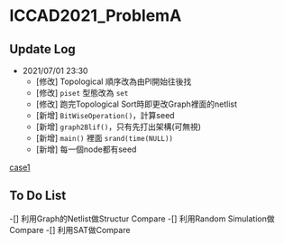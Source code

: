 # ICCAD2021_ProblemA

## Update Log
- 2021/07/01 23:30
	- [修改]	Topological 順序改為由PI開始往後找
	- [修改]	`piset` 型態改為 `set`
	- [修改]  跑完Topological Sort時即更改Graph裡面的netlist
	- [新增]  `BitWiseOperation()`，計算seed
	- [新增]  `graph2Blif()`，只有先打出架構(可無視)
	- [新增]  `main()` 裡面 `srand(time(NULL))`
	- [新增]  每一個node都有seed

[case1](https://github.com/hchchiu/ICCAD2021_ProblemA/blob/master/doc/case1.png)
## To Do List
-[] 利用Graph的Netlist做Structur Compare
-[] 利用Random Simulation做Compare
-[] 利用SAT做Compare

